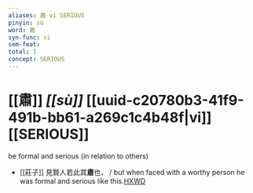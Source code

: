 ```yaml
---
aliases: 肅 vi SERIOUS
pinyin: sù
word: 肅
syn-func: vi
sem-feat: 
total: 1
concept: SERIOUS 
---
```

# [[肅]] *[[sù]]*  [[uuid-c20780b3-41f9-491b-bb61-a269c1c4b48f|vi]] [[SERIOUS]]
be formal and serious (in relation to others)
 - [[莊子]] 見賢人若此其**肅**也，
                     / but when faced with a worthy person he was formal and serious like this.[HXWD](https://hxwd.org/textview.html?location=KR5c0126_tls_025-14a.15)